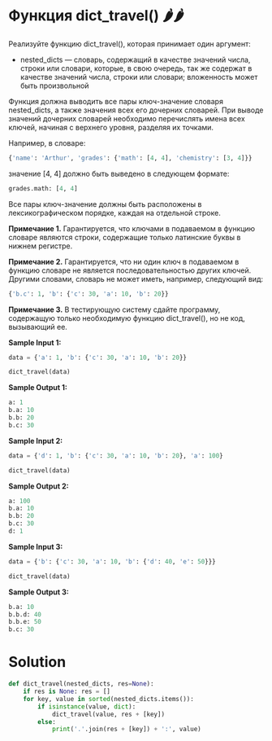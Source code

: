 # Функция dict_travel() 🌶️🌶️

Реализуйте функцию dict_travel(), которая принимает один аргумент:

* nested_dicts — словарь, содержащий в качестве значений числа, строки или словари, которые, в свою очередь, так же
  содержат в качестве значений числа, строки или словари; вложенность может быть произвольной

Функция должна выводить все пары ключ-значение словаря nested_dicts, а также значения всех его дочерних словарей. При
выводе значений дочерних словарей необходимо перечислять имена всех ключей, начиная с верхнего уровня, разделяя их
точками.

Например, в словаре:

```python
{'name': 'Arthur', 'grades': {'math': [4, 4], 'chemistry': [3, 4]}}
```

значение [4, 4] должно быть выведено в следующем формате:

```python
grades.math: [4, 4]
```

Все пары ключ-значение должны быть расположены в лексикографическом порядке, каждая на отдельной строке.

**Примечание 1.** Гарантируется, что ключами в подаваемом в функцию словаре являются строки, содержащие только латинские
буквы в нижнем регистре.

**Примечание 2.** Гарантируется, что ни один ключ в подаваемом в функцию словаре не является последовательностью других
ключей. Другими словами, словарь не может иметь, например, следующий вид:

```python
{'b.c': 1, 'b': {'c': 30, 'a': 10, 'b': 20}}
```

**Примечание 3.** В тестирующую систему сдайте программу, содержащую только необходимую функцию dict_travel(), но не
код, вызывающий ее.

**Sample Input 1:**

```python
data = {'a': 1, 'b': {'c': 30, 'a': 10, 'b': 20}}

dict_travel(data)
```

**Sample Output 1:**

```python
a: 1
b.a: 10
b.b: 20
b.c: 30
```

**Sample Input 2:**

```python
data = {'d': 1, 'b': {'c': 30, 'a': 10, 'b': 20}, 'a': 100}

dict_travel(data)
```

**Sample Output 2:**

```python
a: 100
b.a: 10
b.b: 20
b.c: 30
d: 1
```

**Sample Input 3:**

```python
data = {'b': {'c': 30, 'a': 10, 'b': {'d': 40, 'e': 50}}}

dict_travel(data)
```

**Sample Output 3:**

```python
b.a: 10
b.b.d: 40
b.b.e: 50
b.c: 30
```

# Solution

```python
def dict_travel(nested_dicts, res=None):
    if res is None: res = []
    for key, value in sorted(nested_dicts.items()):
        if isinstance(value, dict):
            dict_travel(value, res + [key])
        else:
            print('.'.join(res + [key]) + ':', value)
```